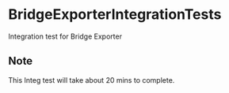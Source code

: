 # BridgeExporterIntegrationTests
Integration test for Bridge Exporter

## Note
This Integ test will take about 20 mins to complete. 
